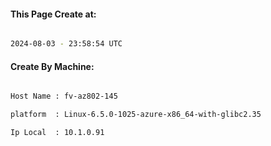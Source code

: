 
   
#### This Page Create at:

```bash

2024-08-03 - 23:58:54 UTC

```

#### Create By Machine:

```bash

Host Name : fv-az802-145

platform  : Linux-6.5.0-1025-azure-x86_64-with-glibc2.35

Ip Local  : 10.1.0.91

```

